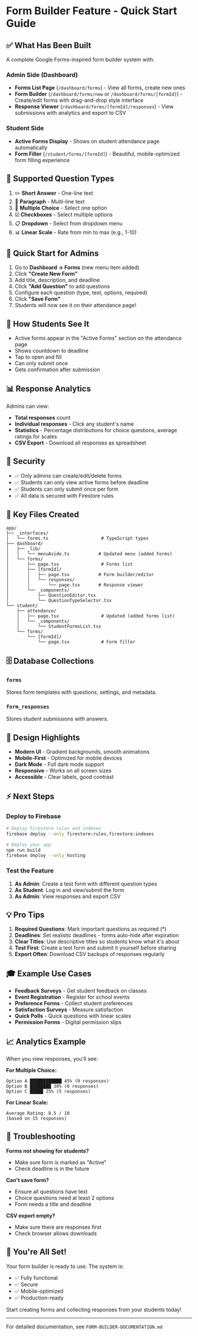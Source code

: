 # Form Builder Feature - Quick Start Guide

## ✅ What Has Been Built

A complete Google Forms-inspired form builder system with:

### Admin Side (Dashboard)
- **Forms List Page** (`/dashboard/forms`) - View all forms, create new ones
- **Form Builder** (`/dashboard/forms/new` or `/dashboard/forms/[formId]`) - Create/edit forms with drag-and-drop style interface
- **Response Viewer** (`/dashboard/forms/[formId]/responses`) - View submissions with analytics and export to CSV

### Student Side
- **Active Forms Display** - Shows on student attendance page automatically
- **Form Filler** (`/student/forms/[formId]`) - Beautiful, mobile-optimized form filling experience

## 🎯 Supported Question Types

1. ✏️ **Short Answer** - One-line text
2. 📝 **Paragraph** - Multi-line text
3. 🔘 **Multiple Choice** - Select one option
4. ☑️ **Checkboxes** - Select multiple options
5. 📋 **Dropdown** - Select from dropdown menu
6. 📊 **Linear Scale** - Rate from min to max (e.g., 1-10)

## 🚀 Quick Start for Admins

1. Go to **Dashboard → Forms** (new menu item added)
2. Click **"Create New Form"**
3. Add title, description, and deadline
4. Click **"Add Question"** to add questions
5. Configure each question (type, text, options, required)
6. Click **"Save Form"**
7. Students will now see it on their attendance page!

## 📱 How Students See It

- Active forms appear in the "Active Forms" section on the attendance page
- Shows countdown to deadline
- Tap to open and fill
- Can only submit once
- Gets confirmation after submission

## 📊 Response Analytics

Admins can view:
- **Total responses** count
- **Individual responses** - Click any student's name
- **Statistics** - Percentage distributions for choice questions, average ratings for scales
- **CSV Export** - Download all responses as spreadsheet

## 🔐 Security

- ✅ Only admins can create/edit/delete forms
- ✅ Students can only view active forms before deadline
- ✅ Students can only submit once per form
- ✅ All data is secured with Firestore rules

## 📁 Key Files Created

```
app/
├── _interfaces/
│   └── forms.ts                    # TypeScript types
├── dashboard/
│   ├── _lib/
│   │   └── menuAside.ts           # Updated menu (added Forms)
│   └── forms/
│       ├── page.tsx                # Forms list
│       ├── [formId]/
│       │   ├── page.tsx           # Form builder/editor
│       │   └── responses/
│       │       └── page.tsx       # Response viewer
│       └── _components/
│           ├── QuestionEditor.tsx
│           └── QuestionTypeSelector.tsx
└── student/
    ├── attendance/
    │   ├── page.tsx                # Updated (added forms list)
    │   └── _components/
    │       └── StudentFormsList.tsx
    └── forms/
        └── [formId]/
            └── page.tsx            # Form filler
```

## 🗄️ Database Collections

### `forms`
Stores form templates with questions, settings, and metadata.

### `form_responses`
Stores student submissions with answers.

## 🎨 Design Highlights

- **Modern UI** - Gradient backgrounds, smooth animations
- **Mobile-First** - Optimized for mobile devices
- **Dark Mode** - Full dark mode support
- **Responsive** - Works on all screen sizes
- **Accessible** - Clear labels, good contrast

## ⚡ Next Steps

### Deploy to Firebase
```bash
# Deploy Firestore rules and indexes
firebase deploy --only firestore:rules,firestore:indexes

# Deploy your app
npm run build
firebase deploy --only hosting
```

### Test the Feature
1. **As Admin**: Create a test form with different question types
2. **As Student**: Log in and view/submit the form
3. **As Admin**: View responses and export CSV

## 💡 Pro Tips

1. **Required Questions**: Mark important questions as required (*)
2. **Deadlines**: Set realistic deadlines - forms auto-hide after expiration
3. **Clear Titles**: Use descriptive titles so students know what it's about
4. **Test First**: Create a test form and submit it yourself before sharing
5. **Export Often**: Download CSV backups of responses regularly

## 🎓 Example Use Cases

- **Feedback Surveys** - Get student feedback on classes
- **Event Registration** - Register for school events
- **Preference Forms** - Collect student preferences
- **Satisfaction Surveys** - Measure satisfaction
- **Quick Polls** - Quick questions with linear scales
- **Permission Forms** - Digital permission slips

## 📈 Analytics Example

When you view responses, you'll see:

**For Multiple Choice:**
```
Option A ████████████ 45% (9 responses)
Option B ████████ 30% (6 responses)
Option C █████ 25% (5 responses)
```

**For Linear Scale:**
```
Average Rating: 8.5 / 10
(based on 15 responses)
```

## 🔧 Troubleshooting

**Forms not showing for students?**
- Make sure form is marked as "Active"
- Check deadline is in the future

**Can't save form?**
- Ensure all questions have text
- Choice questions need at least 2 options
- Form needs a title and deadline

**CSV export empty?**
- Make sure there are responses first
- Check browser allows downloads

## 🎉 You're All Set!

Your form builder is ready to use. The system is:
- ✅ Fully functional
- ✅ Secure
- ✅ Mobile-optimized
- ✅ Production-ready

Start creating forms and collecting responses from your students today!

---

For detailed documentation, see `FORM-BUILDER-DOCUMENTATION.md`
